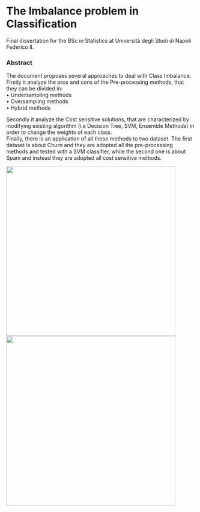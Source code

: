 # The Imbalance problem in Classification

Final dissertation for the BSc in Statistics at Università degli Studi di Napoli Federico II.

### Abstract

The document proposes several approaches to deal with Class Imbalance. Firstly it analyze the pros and cons of the Pre-processing methods, that  they can be divided in: \
• Undersampling methods \
• Oversampling methods \
• Hybrid methods 

Secondly it analyze the Cost sensitive solutions, that are characterized by modifying existing algorithm (i.e Decision Tree, SVM, Ensemble Methods) in order to change the weights of each class. \
Finally, there is an application of all these methods to two dataset. The first dataset is about Churn and they are adopted all the pre-processing methods and tested with a SVM classifier,
while the second one is about Spam and instead they are adopted all cost sensitive methods.


<p float="left">
  <img src="https://user-images.githubusercontent.com/103529789/177018189-bf17e7f4-0f37-4652-8a27-9d6fc32f9b4f.png" width="450"/>
  <img src="https://user-images.githubusercontent.com/103529789/177018192-869df8dc-8004-448d-9f1f-3c9be37fae7a.png" width="450" /> 
</p>



